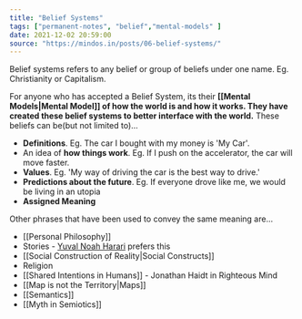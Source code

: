 ```yaml
---
title: "Belief Systems"
tags: ["permanent-notes", "belief","mental-models" ]
date: 2021-12-02 20:59:00
source: "https://mindos.in/posts/06-belief-systems/"
---
```


Belief systems refers to any belief or group of beliefs under one name. Eg. Christianity or Capitalism.

For anyone who has accepted a Belief System, its their **[[Mental Models|Mental Model]] of how the world is and how it works. They have created these belief systems to better interface with the world.** These beliefs can be(but not limited to)...

-   **Definitions**. Eg. The car I bought with my money is 'My Car'.
-   An idea of **how things work**. Eg. If I push on the accelerator, the car will move faster.
-   **Values**. Eg. 'My way of driving the car is the best way to drive.'
-   **Predictions about the future**. Eg. If everyone drove like me, we would be living in an utopia
-   **Assigned Meaning**

Other phrases that have been used to convey the same meaning are...

- [[Personal Philosophy]]
- Stories - [Yuval Noah Harari](https://www.nytimes.com/interactive/2021/11/08/magazine/yuval-noah-harari-interview.html) prefers this
- [[Social Construction of Reality|Social Constructs]]
- Religion
- [[Shared Intentions in Humans]] - Jonathan Haidt in Righteous Mind 
- [[Map is not the Territory|Maps]]
- [[Semantics]]
- [[Myth in Semiotics]]
